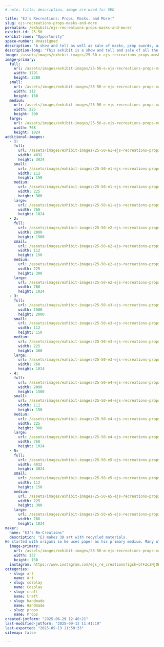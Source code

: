 ```yaml
---
# note: title, description, image are used for SEO

title: "EJ’s Recreations: Props, Masks, and More!"
slug: ejs-recreations-props-masks-and-more
permalink: /exhibits/ejs-recreations-props-masks-and-more/
exhibit-id: 25-50
exhibit-zone: "Opportunity"
space-number: Unassigned
description: "A show and tell as well as sale of masks, prop swords, art, and trinkets."
description-long: "This exhibit is a show and tell and sale of all the variations of art I have made over the years. This includes prop weapons, face masks, keychains, sculptures, and wall-hung pieces. All made form locally sourced recycled materials!"
image: /assets/images/exhibit-images/25-50-e-ejs-recreations-props-masks-and-more-img-3616-225x300.jpeg
image-primary: 
  full:
    url: /assets/images/exhibit-images/25-50-e-ejs-recreations-props-masks-and-more-img-3616-full.jpeg
    width: 1791
    height: 2388
  small:
    url: /assets/images/exhibit-images/25-50-e-ejs-recreations-props-masks-and-more-img-3616-112x150.jpeg
    width: 112
    height: 150
  medium:
    url: /assets/images/exhibit-images/25-50-e-ejs-recreations-props-masks-and-more-img-3616-225x300.jpeg
    width: 225
    height: 300
  large:
    url: /assets/images/exhibit-images/25-50-e-ejs-recreations-props-masks-and-more-img-3616-768x1024.jpeg
    width: 768
    height: 1024
additional-images: 
  - 1:
    full:
      url: /assets/images/exhibit-images/25-50-e1-ejs-recreations-props-masks-and-more-img-0922-full.jpeg
      width: 4032
      height: 3024
    small:
      url: /assets/images/exhibit-images/25-50-e1-ejs-recreations-props-masks-and-more-img-0922-112x150.jpeg
      width: 112
      height: 150
    medium:
      url: /assets/images/exhibit-images/25-50-e1-ejs-recreations-props-masks-and-more-img-0922-225x300.jpeg
      width: 225
      height: 300
    large:
      url: /assets/images/exhibit-images/25-50-e1-ejs-recreations-props-masks-and-more-img-0922-768x1024.jpeg
      width: 768
      height: 1024
  - 2:
    full:
      url: /assets/images/exhibit-images/25-50-e2-ejs-recreations-props-masks-and-more-img-1498-full.jpeg
      width: 2000
      height: 1500
    small:
      url: /assets/images/exhibit-images/25-50-e2-ejs-recreations-props-masks-and-more-img-1498-112x150.jpeg
      width: 112
      height: 150
    medium:
      url: /assets/images/exhibit-images/25-50-e2-ejs-recreations-props-masks-and-more-img-1498-225x300.jpeg
      width: 225
      height: 300
    large:
      url: /assets/images/exhibit-images/25-50-e2-ejs-recreations-props-masks-and-more-img-1498-768x1024.jpeg
      width: 768
      height: 1024
  - 3:
    full:
      url: /assets/images/exhibit-images/25-50-e3-ejs-recreations-props-masks-and-more-img-0926-full.jpeg
      width: 1500
      height: 2000
    small:
      url: /assets/images/exhibit-images/25-50-e3-ejs-recreations-props-masks-and-more-img-0926-112x150.jpeg
      width: 112
      height: 150
    medium:
      url: /assets/images/exhibit-images/25-50-e3-ejs-recreations-props-masks-and-more-img-0926-225x300.jpeg
      width: 225
      height: 300
    large:
      url: /assets/images/exhibit-images/25-50-e3-ejs-recreations-props-masks-and-more-img-0926-768x1024.jpeg
      width: 768
      height: 1024
  - 4:
    full:
      url: /assets/images/exhibit-images/25-50-e4-ejs-recreations-props-masks-and-more-img-0785-full.jpeg
      width: 2000
      height: 1500
    small:
      url: /assets/images/exhibit-images/25-50-e4-ejs-recreations-props-masks-and-more-img-0785-112x150.jpeg
      width: 112
      height: 150
    medium:
      url: /assets/images/exhibit-images/25-50-e4-ejs-recreations-props-masks-and-more-img-0785-225x300.jpeg
      width: 225
      height: 300
    large:
      url: /assets/images/exhibit-images/25-50-e4-ejs-recreations-props-masks-and-more-img-0785-768x1024.jpeg
      width: 768
      height: 1024
  - 5:
    full:
      url: /assets/images/exhibit-images/25-50-e5-ejs-recreations-props-masks-and-more-img-0748-full.jpeg
      width: 4032
      height: 3024
    small:
      url: /assets/images/exhibit-images/25-50-e5-ejs-recreations-props-masks-and-more-img-0748-112x150.jpeg
      width: 112
      height: 150
    medium:
      url: /assets/images/exhibit-images/25-50-e5-ejs-recreations-props-masks-and-more-img-0748-225x300.jpeg
      width: 225
      height: 300
    large:
      url: /assets/images/exhibit-images/25-50-e5-ejs-recreations-props-masks-and-more-img-0748-768x1024.jpeg
      width: 768
      height: 1024
maker: 
  name: "EJ’s Re-Creations"
  description: "EJ makes 3D art with recycled materials.
He started with origami so he uses paper as his primary medium. Many of his works are inspired by Japanese culture and recent is beginning to expand his subject matter to other cultures as well as nature in order to expand and refine his art style."
  image-primary:
    url: /assets/images/exhibit-images/25-50-m-ejs-recreations-props-masks-and-more-img-0750-5114-137x150.jpeg
    width: 137
    height: 150
  instagram: https://www.instagram.com/ejs_re_creations?igsh=bTF2czNjOWFzcTg1&utm_source=qr
categories: 
  - slug: art
    name: Art
  - slug: cosplay
    name: Cosplay
  - slug: craft
    name: Craft
  - slug: handmade
    name: Handmade
  - slug: props
    name: Props
created-jotform: "2025-06-29 12:40:21"
last-modified-jotform: "2025-09-13 11:41:19"
last-exported: "2025-09-13 11:59:33"
sitemap: false

---
```

